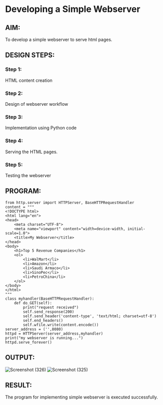 # Developing a Simple Webserver
## AIM:
To develop a simple webserver to serve html pages.


## DESIGN STEPS:
### Step 1: 
HTML content creation
### Step 2:
Design of webserver workflow
### Step 3:
Implementation using Python code
### Step 4:
Serving the HTML pages.
### Step 5:
Testing the webserver

## PROGRAM:
```
from http.server import HTTPServer, BaseHTTPRequestHandler
content = """
<!DOCTYPE html>
<html lang="en">
<head>
    <meta charset="UTF-8">
    <meta name="viewport" content="width=device-width, initial-scale=1.0">
    <title>My Webserver</title>
</head>
<body>
    <h1>Top 5 Revenue Companies</h1>
    <ol>
        <li>WalMart</li>
        <li>Amazon</li>
        <li>Saudi Armaco</li>
        <li>SinoPec</li>
        <li>PetroChina</li>
    </ol>
</body>
</html>
"""
class myhandler(BaseHTTPRequestHandler):
    def do_GET(self):
        print("request received")
        self.send_response(200)
        self.send_header('content-type', 'text/html; charset=utf-8')
        self.end_headers()
        self.wfile.write(content.encode())
server_address = ('',8080)
httpd = HTTPServer(server_address,myhandler)
print("my webserver is running...")
httpd.serve_forever()
```

## OUTPUT:
![Screenshot (326)](https://github.com/selvasachein/simplewebserver/assets/103128410/5a6f931f-1840-407e-89ba-d5594ab1ab31)
![Screenshot (325)](https://github.com/selvasachein/simplewebserver/assets/103128410/d551f38c-60b9-4e2d-b456-8b4efc9a552d)


## RESULT:
The program for implementing simple webserver is executed successfully.
